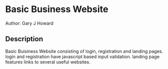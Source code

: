 # Basic Business Website

Author: Gary J Howard

## Description

Basic Buisiness Website consisting of login, registration and landing pages. login and registration have javascript based input validation. landing page features links to several useful websites.

